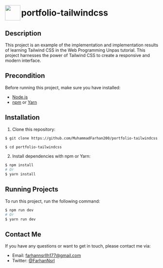 <h1 style="display: flex; align-items: center;"><img src="https://muhammadfarhan200.github.io/portfolio-tailwindcss/public/img/skills/tailwindcss-color.svg" width="50" align="left"/>  portfolio-tailwindcss</h1>


## Description

This project is an example of the implementation and implementation results of learning Tailwind CSS in the Web Programming Unpas tutorial. This project harnesses the power of Tailwind CSS to create a responsive and modern interface.

## Precondition

Before running this project, make sure you have installed:

- [Node.js](https://nodejs.org)
- [npm](https://www.npmjs.com) or [Yarn](https://yarnpkg.com)

## Installation

1. Clone this repository:

```bash
$ git clone https://github.com/MuhammadFarhan200/portfolio-tailwindcss.git

$ cd portfolio-tailwindcss
```

2. Install dependencies with npm or Yarn:

```bash
$ npm install
# Or
$ yarn install
```
## Running Projects

To run this project, run the following command:

```bash
$ npm run dev
# Or
$ yarn run dev
```

## Contact Me

If you have any questions or want to get in touch, please contact me via:

- Email: [farhannsrllh177@gmail.com](mailto:farhannsrllh177@gmail.com)
- Twitter: [@FarhanNsrl](https://twitter.com/FarhanNsrl)
